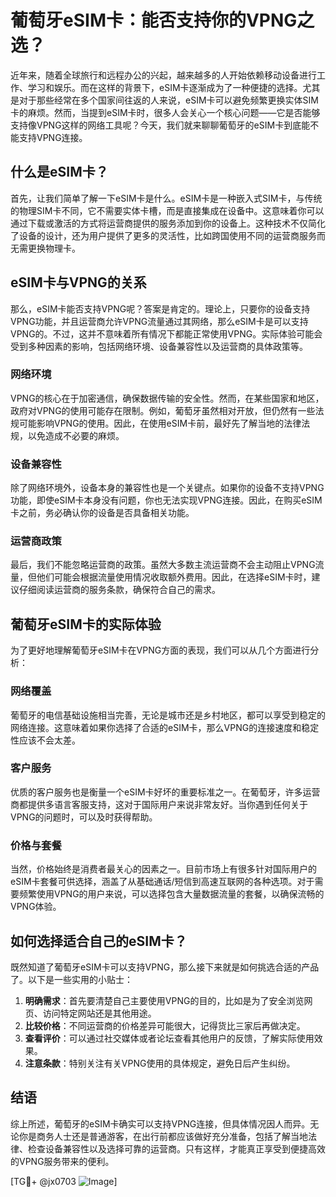 # 葡萄牙eSIM卡：能否支持你的VPNG之选？

近年来，随着全球旅行和远程办公的兴起，越来越多的人开始依赖移动设备进行工作、学习和娱乐。而在这样的背景下，eSIM卡逐渐成为了一种便捷的选择。尤其是对于那些经常在多个国家间往返的人来说，eSIM卡可以避免频繁更换实体SIM卡的麻烦。然而，当提到eSIM卡时，很多人会关心一个核心问题——它是否能够支持像VPNG这样的网络工具呢？今天，我们就来聊聊葡萄牙的eSIM卡到底能不能支持VPNG连接。

## 什么是eSIM卡？

首先，让我们简单了解一下eSIM卡是什么。eSIM卡是一种嵌入式SIM卡，与传统的物理SIM卡不同，它不需要实体卡槽，而是直接集成在设备中。这意味着你可以通过下载或激活的方式将运营商提供的服务添加到你的设备上。这种技术不仅简化了设备的设计，还为用户提供了更多的灵活性，比如跨国使用不同的运营商服务而无需更换物理卡。

## eSIM卡与VPNG的关系

那么，eSIM卡能否支持VPNG呢？答案是肯定的。理论上，只要你的设备支持VPNG功能，并且运营商允许VPNG流量通过其网络，那么eSIM卡是可以支持VPNG的。不过，这并不意味着所有情况下都能正常使用VPNG。实际体验可能会受到多种因素的影响，包括网络环境、设备兼容性以及运营商的具体政策等。

### 网络环境

VPNG的核心在于加密通信，确保数据传输的安全性。然而，在某些国家和地区，政府对VPNG的使用可能存在限制。例如，葡萄牙虽然相对开放，但仍然有一些法规可能影响VPNG的使用。因此，在使用eSIM卡前，最好先了解当地的法律法规，以免造成不必要的麻烦。

### 设备兼容性

除了网络环境外，设备本身的兼容性也是一个关键点。如果你的设备不支持VPNG功能，即使eSIM卡本身没有问题，你也无法实现VPNG连接。因此，在购买eSIM卡之前，务必确认你的设备是否具备相关功能。

### 运营商政策

最后，我们不能忽略运营商的政策。虽然大多数主流运营商不会主动阻止VPNG流量，但他们可能会根据流量使用情况收取额外费用。因此，在选择eSIM卡时，建议仔细阅读运营商的服务条款，确保符合自己的需求。

## 葡萄牙eSIM卡的实际体验

为了更好地理解葡萄牙eSIM卡在VPNG方面的表现，我们可以从几个方面进行分析：

### 网络覆盖

葡萄牙的电信基础设施相当完善，无论是城市还是乡村地区，都可以享受到稳定的网络连接。这意味着如果你选择了合适的eSIM卡，那么VPNG的连接速度和稳定性应该不会太差。

### 客户服务

优质的客户服务也是衡量一个eSIM卡好坏的重要标准之一。在葡萄牙，许多运营商都提供多语言客服支持，这对于国际用户来说非常友好。当你遇到任何关于VPNG的问题时，可以及时获得帮助。

### 价格与套餐

当然，价格始终是消费者最关心的因素之一。目前市场上有很多针对国际用户的eSIM卡套餐可供选择，涵盖了从基础通话/短信到高速互联网的各种选项。对于需要频繁使用VPNG的用户来说，可以选择包含大量数据流量的套餐，以确保流畅的VPNG体验。

## 如何选择适合自己的eSIM卡？

既然知道了葡萄牙eSIM卡可以支持VPNG，那么接下来就是如何挑选合适的产品了。以下是一些实用的小贴士：

1. **明确需求**：首先要清楚自己主要使用VPNG的目的，比如是为了安全浏览网页、访问特定网站还是其他用途。
2. **比较价格**：不同运营商的价格差异可能很大，记得货比三家后再做决定。
3. **查看评价**：可以通过社交媒体或者论坛查看其他用户的反馈，了解实际使用效果。
4. **注意条款**：特别关注有关VPNG使用的具体规定，避免日后产生纠纷。

## 结语

综上所述，葡萄牙的eSIM卡确实可以支持VPNG连接，但具体情况因人而异。无论你是商务人士还是普通游客，在出行前都应该做好充分准备，包括了解当地法律、检查设备兼容性以及选择可靠的运营商。只有这样，才能真正享受到便捷高效的VPNG服务带来的便利。

[TG💪+ @jx0703 ![Image](https://github.com/user-attachments/assets/dbca1d08-cadb-493c-b0ec-ad6f7a83f270)]
